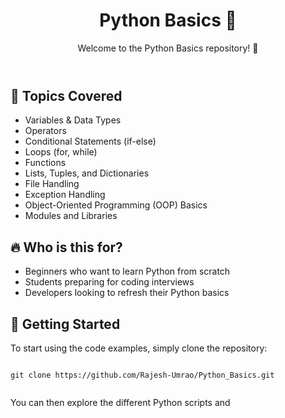 <!DOCTYPE html>
<html lang="en">
<head>
  <meta charset="UTF-8">
  <meta name="viewport" content="width=device-width, initial-scale=1.0">
</head>
<body>

  <header>
    <h1>Python Basics 🐍</h1>
    <p>Welcome to the Python Basics repository! 🚀</p>
  </header>

  <section>
    <h2>📌 Topics Covered</h2>
    <ul>
      <li>Variables & Data Types</li>
      <li>Operators</li>
      <li>Conditional Statements (if-else)</li>
      <li>Loops (for, while)</li>
      <li>Functions</li>
      <li>Lists, Tuples, and Dictionaries</li>
      <li>File Handling</li>
      <li>Exception Handling</li>
      <li>Object-Oriented Programming (OOP) Basics</li>
      <li>Modules and Libraries</li>
    </ul>
  </section>

  <section>
    <h2>🔥 Who is this for?</h2>
    <ul>
      <li>Beginners who want to learn Python from scratch</li>
      <li>Students preparing for coding interviews</li>
      <li>Developers looking to refresh their Python basics</li>
    </ul>
  </section>

  <section>
    <h2>🚀 Getting Started</h2>
    <p>To start using the code examples, simply clone the repository:</p>
    <pre><code>
git clone https://github.com/Rajesh-Umrao/Python_Basics.git
    </code></pre>
    <p>You can then explore the different Python scripts and 